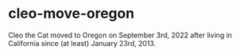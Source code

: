 # cleo-move-oregon
Cleo the Cat moved to Oregon on September 3rd, 2022 after living in California since (at least) January 23rd, 2013. 
